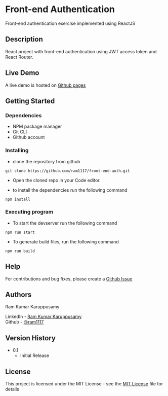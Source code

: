 # Front-end Authentication

Front-end authentication exercise implemented using ReactJS

## Description

React project with front-end authentication using JWT access token and React Router. 

## Live Demo
A live demo is hosted on [Github pages](https://dashboard-auth.onrender.com)

## Getting Started

### Dependencies

- NPM package manager
- Git CLI
- Github account

### Installing

- clone the repository from github
```
git clone https://github.com/ram1117/front-end-auth.git
```

- Open the cloned repo in your Code editor.

- to install the dependencies run the following command
```
npm install
```

### Executing program

- To start the devserver run the following command
```
npm run start
```
- To generate build files, run the following command

```
npm run build
```

## Help

For contributions and bug fixes, please create a [Github Issue](https://github.com/ram1117/front-end-auth/issues)


## Authors

Ram Kumar Karuppusamy

LinkedIn - [Ram Kumar Karuppusamy](https://www.linkedin.com/in/ram-kumar-karuppusamy/) <br>
Github - [@ram1117](https://github.com/ram1117)

## Version History

- 0.1
  - Initial Release

## License

This project is licensed under the MIT License - see the [MIT License](./LICENSE) file for details
